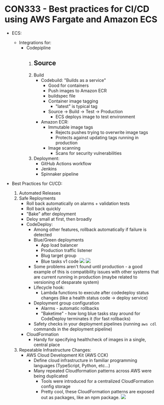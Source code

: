 # CON333 - Best practices for CI/CD using AWS Fargate and Amazon ECS

* ECS:
	- Integrations for:
		- Codepipline
			1. Source
				- 
			2. Build
				- Codebuild: "Builds as a service"
					- Good for containers
					- Push images to Amazon ECR
					- buildspec file
					- Container image tagging
						- "latest" is typical tag
					- Source -> Build -> Test -> Production
						- ECS deploys image to test environment
				- Amazon ECR:
					- Immutable image tags
						- Rejects pushes trying to overwrite image tags
						- Protects against updating tags running in production
					- Image scanning
						- Scans for security vulnerabilities
			3. Deployment:
				- GitHub Actions workflow
				- Jenkins
				- Spinnaker pipeline

* Best Practices for CI/CD:
	1. Automated Releases
	2. Safe Reployments
		- Roll back automatically on alarms + validation tests
		- Roll back quickly
		- "Bake" after deployment
		- Deloy small at first, then broadly
		- CodeDeploy:
			- Among other features, rollback automatically if failure is detected
			- Blue/Green deployments
				* App load balancer
				* Production traffic listener
				* Blug target group
				* Blue tasks v1 code
				![](../../images/2019-12-03/CON333-BestPraticesForCICDUsingFargateAndECS_1.png)
				![](../../images/2019-12-03/CON333-BestPraticesForCICDUsingFargateAndECS_2.png)
			- Some problems aren't found until production - a good example of this is compatibility issues with other systems that are current running in production (maybe related to versioning of desparate system)
			- Lifecycle hook:
				- Lambda functions to execute after codedeploy status changes (like a health status code -> deploy service)
			- Deployment group configuration
				- Alarms - automatic rollbacks
				- "Baketime" - how long blue tasks stay around for CodeDeploy terminates it (for fast rollbacks)
			- Safety checks in your deployment pipelines (running `aws cdl` commands in the deployment pipeline)
		- CloudFormation
			- Handy for specifying healthcheck of images in a single, central place
	3. Repeatable Infrastructure Changes:
		- AWS Cloud Development Kit (AWS CCK)
			- Define cloud infrastructure in familiar programming languages (TypeScript, Python, etc...)
			- Many repeated Cloudformation patterns across AWS were being duplicated
				- Tools were introduced for a centralized CloudFormation config storage
				- Pretty cool, these CloudFormation patterns are exposed out as packages, like an npm package.
				![](../../images/2019-12-03/CON333-BestPraticesForCICDUsingFargateAndECS_3.png)
